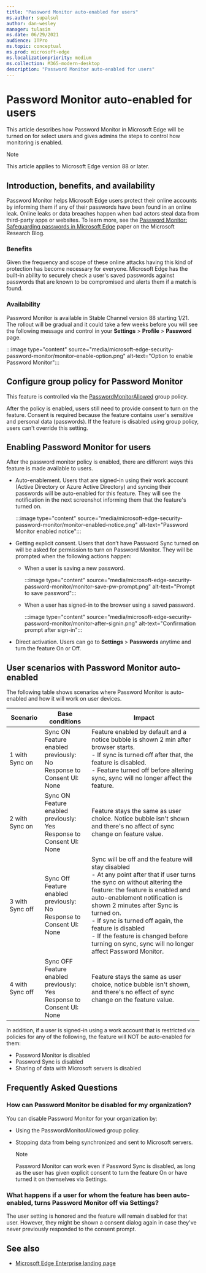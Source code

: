 ```yaml
---
title: "Password Monitor auto-enabled for users"
ms.author: supalsul
author: dan-wesley
manager: tulasim
ms.date: 06/29/2021
audience: ITPro
ms.topic: conceptual
ms.prod: microsoft-edge
ms.localizationpriority: medium
ms.collection: M365-modern-desktop
description: "Password Monitor auto-enabled for users"
---
```


# Password Monitor auto-enabled for users

This article describes how Password Monitor in Microsoft Edge will be turned on for select users and gives admins the steps to control how monitoring is enabled.

> [!NOTE]
> This article applies to Microsoft Edge version 88 or later.

## Introduction, benefits, and availability

Password Monitor helps Microsoft Edge users protect their online accounts by informing them if any of their passwords have been found in an online leak. Online leaks or data breaches happen when bad actors steal data from third-party apps or websites. To learn more, see the [Password Monitor: Safeguarding passwords in Microsoft Edge](https://www.microsoft.com/research/blog/password-monitor-safeguarding-passwords-in-microsoft-edge/)  paper on the Microsoft Research Blog.

### Benefits

Given the frequency and scope of these online attacks having this kind of protection has become necessary for everyone. Microsoft Edge has the built-in ability to securely check a user's saved passwords against passwords that are known to be compromised and alerts them if a match is found.  

### Availability

Password Monitor is available in Stable Channel version 88 starting 1/21. The rollout will be gradual and it could take a few weeks before you will see the following message and control in your **Settings** > **Profile** > **Password** page.

:::image type="content" source="media/microsoft-edge-security-password-monitor/monitor-enable-option.png" alt-text="Option to enable Password Monitor":::

## Configure group policy for Password Monitor

This feature is controlled via the [PasswordMonitorAllowed](./microsoft-edge-policies.md#passwordmonitorallowed) group policy.

After the policy is enabled, users still need to provide consent to turn on the feature. Consent is required because the feature contains user's sensitive and personal data (passwords). If the feature is disabled using group policy, users can't override this setting.  

## Enabling Password Monitor for users

After the password monitor policy is enabled, there are different ways this feature is made available to users.

- Auto-enablement. Users that are signed-in using their work account (Active Directory or Azure Active Directory) and syncing their passwords will be auto-enabled for this feature. They will  see the notification in the next screenshot informing them that the feature's turned on.

  :::image type="content" source="media/microsoft-edge-security-password-monitor/monitor-enabled-notice.png" alt-text="Password Monitor enabled notice":::

-  Getting explicit consent. Users that don’t have Password Sync turned on will be asked for permission to turn on Password Monitor. They will be prompted when the following actions happen:
   - When a user is saving a new password.
 
     :::image type="content" source="media/microsoft-edge-security-password-monitor/monitor-save-pw-prompt.png" alt-text="Prompt to save password":::

   - When a user has signed-in to the browser using a saved password.
  
     :::image type="content" source="media/microsoft-edge-security-password-monitor/monitor-after-signin.png" alt-text="Confirmation prompt after sign-in":::
   
- Direct activation. Users can go to **Settings** > **Passwords** anytime and turn the feature On or Off.

## User scenarios with Password Monitor auto-enabled

The following table shows scenarios where Password Monitor is auto-enabled and how it will work on user devices.

| Scenario | Base conditions | Impact |
|--|--|--|
| 1 with Sync on | Sync ON<br>Feature enabled previously: No<br>Response to Consent UI: None | Feature enabled by default and a notice bubble is shown 2 min after browser starts.<br>- If sync is turned off after that, the feature is disabled.<br>-  Feature turned off before altering sync, sync will no longer affect the feature.   |
| 2 with Sync on | Sync ON<br>Feature enabled previously: Yes<br>Response to Consent UI: None | Feature stays the same as user choice.  Notice bubble isn't shown and there's no affect of sync change on feature value.|
| 3 with Sync off | Sync Off<br>Feature enabled previously: No<br>Response to Consent UI: None | Sync will be off and the feature will stay disabled<br>- At any point after that if user turns the sync on without altering the feature: the feature is enabled and auto-enablement notification is shown 2 minutes after Sync is turned on. <br> - If sync is turned off again, the  feature is disabled <br>- If the feature is changed before turning on sync, sync will no longer affect Password Monitor.  |  
| 4 with Sync off | Sync OFF<br>Feature enabled previously: Yes<br>Response to Consent UI: None | Feature stays the same as user choice, notice bubble isn't shown, and there's no effect of sync change on the feature value.  |

In addition, if a user is signed-in using a work account that is restricted via policies for any of the following, the feature will NOT be auto-enabled for them:

- Password Monitor is disabled  
- Password Sync is disabled
- Sharing of data with Microsoft servers is disabled

## Frequently Asked Questions

### How can Password Monitor be disabled for my organization?

You can disable Password Monitor for your organization by:
- Using the PasswordMonitorAllowed group policy.
- Stopping data from being synchronized and sent to Microsoft servers.

  > [!NOTE]
  > Password Monitor can work even if Password Sync is disabled, as long as the user has given explicit consent to turn the feature On or have turned it on themselves via Settings.

### What happens if a user for whom the feature has been auto-enabled, turns Password Monitor off via Settings?

The user setting is honored and the feature will remain disabled for that user. However, they might be shown a consent dialog again in case they've never previously responded to the consent prompt.

## See also

- [Microsoft Edge Enterprise landing page](https://aka.ms/EdgeEnterprise)